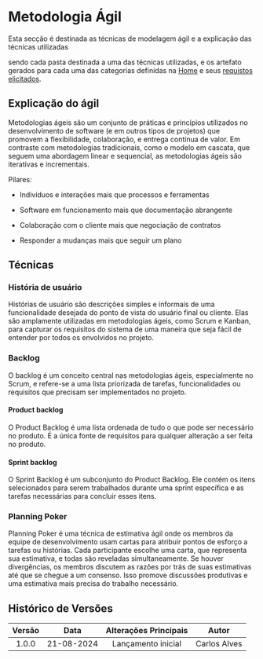# Metodologia Ágil

Esta secção é destinada as técnicas de modelagem ágil e a explicação das técnicas utilizadas

sendo cada pasta destinada a uma das técnicas utilizadas, e os artefato gerados para cada uma das categorias definidas na [Home](../../home/home.md) e seus [requistos elicitados](../../elicitacao/elicitacao.md).

## Explicação do ágil

Metodologias ágeis são um conjunto de práticas e princípios utilizados no desenvolvimento de software (e em outros tipos de projetos) que promovem a flexibilidade, colaboração, e entrega contínua de valor. Em contraste com metodologias tradicionais, como o modelo em cascata, que seguem uma abordagem linear e sequencial, as metodologias ágeis são iterativas e incrementais.

Pilares:

- Indivíduos e interações mais que processos e ferramentas

- Software em funcionamento mais que documentação abrangente

- Colaboração com o cliente mais que negociação de contratos

- Responder a mudanças mais que seguir um plano

## Técnicas

### História de usuário

Histórias de usuário são descrições simples e informais de uma funcionalidade desejada do ponto de vista do usuário final ou cliente. Elas são amplamente utilizadas em metodologias ágeis, como Scrum e Kanban, para capturar os requisitos do sistema de uma maneira que seja fácil de entender por todos os envolvidos no projeto.

### Backlog

O backlog é um conceito central nas metodologias ágeis, especialmente no Scrum, e refere-se a uma lista priorizada de tarefas, funcionalidades ou requisitos que precisam ser implementados no projeto.

#### Product backlog

O Product Backlog é uma lista ordenada de tudo o que pode ser necessário no produto. É a única fonte de requisitos para qualquer alteração a ser feita no produto.

#### Sprint backlog

O Sprint Backlog é um subconjunto do Product Backlog. Ele contém os itens selecionados para serem trabalhados durante uma sprint específica e as tarefas necessárias para concluir esses itens.

### Planning Poker

Planning Poker é uma técnica de estimativa ágil onde os membros da equipe de desenvolvimento usam cartas para atribuir pontos de esforço a tarefas ou histórias. Cada participante escolhe uma carta, que representa sua estimativa, e todas são reveladas simultaneamente. Se houver divergências, os membros discutem as razões por trás de suas estimativas até que se chegue a um consenso. Isso promove discussões produtivas e uma estimativa mais precisa do trabalho necessário.

## Histórico de Versões

| **Versão** | **Data** | **Alterações Principais** | **Autor** |
| :--: | :--: | :--: | :--: | 
| 1.0.0 | 21-08-2024 | Lançamento inicial  | Carlos Alves |
